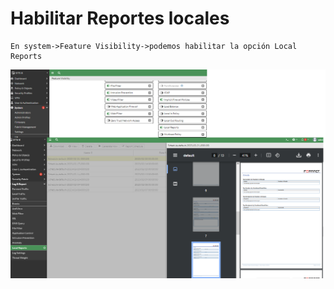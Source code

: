 # Habilitar Reportes locales
```
En system->Feature Visibility->podemos habilitar la opción Local Reports
```
![170](/img/171.png)